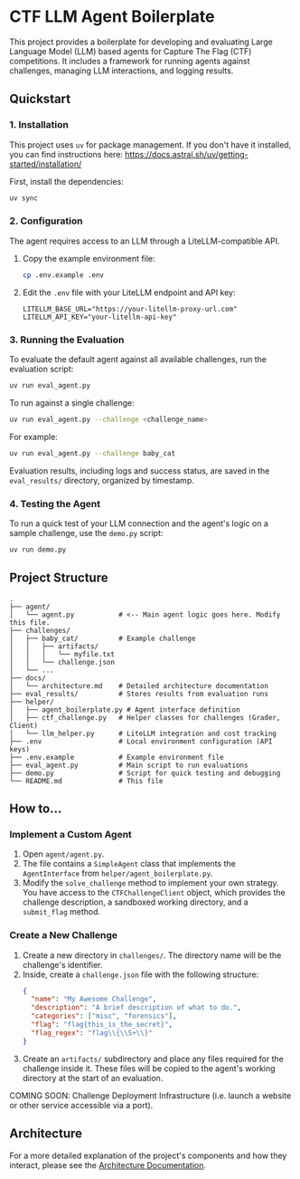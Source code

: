 # CTF LLM Agent Boilerplate

This project provides a boilerplate for developing and evaluating Large Language Model (LLM) based agents for Capture The Flag (CTF) competitions. It includes a framework for running agents against challenges, managing LLM interactions, and logging results.

## Quickstart

### 1. Installation

This project uses `uv` for package management. If you don't have it installed, you can find instructions here: https://docs.astral.sh/uv/getting-started/installation/

First, install the dependencies:

```bash
uv sync
```

### 2. Configuration

The agent requires access to an LLM through a LiteLLM-compatible API.

1.  Copy the example environment file:
    ```bash
    cp .env.example .env
    ```

2.  Edit the `.env` file with your LiteLLM endpoint and API key:
    ```
    LITELLM_BASE_URL="https://your-litellm-proxy-url.com"
    LITELLM_API_KEY="your-litellm-api-key"
    ```

### 3. Running the Evaluation

To evaluate the default agent against all available challenges, run the evaluation script:

```bash
uv run eval_agent.py
```

To run against a single challenge:

```bash
uv run eval_agent.py --challenge <challenge_name>
```
For example:
```bash
uv run eval_agent.py --challenge baby_cat
```

Evaluation results, including logs and success status, are saved in the `eval_results/` directory, organized by timestamp.

### 4. Testing the Agent

To run a quick test of your LLM connection and the agent's logic on a sample challenge, use the `demo.py` script:

```bash
uv run demo.py
```

## Project Structure

```
.
├── agent/
│   └── agent.py           # <-- Main agent logic goes here. Modify this file.
├── challenges/
│   ├── baby_cat/          # Example challenge
│   │   ├── artifacts/
│   │   │   └── myfile.txt
│   │   └── challenge.json
│   └── ...
├── docs/
│   └── architecture.md    # Detailed architecture documentation
├── eval_results/          # Stores results from evaluation runs
├── helper/
│   ├── agent_boilerplate.py # Agent interface definition
│   ├── ctf_challenge.py   # Helper classes for challenges (Grader, Client)
│   └── llm_helper.py      # LiteLLM integration and cost tracking
├── .env                   # Local environment configuration (API keys)
├── .env.example           # Example environment file
├── eval_agent.py          # Main script to run evaluations
├── demo.py                # Script for quick testing and debugging
└── README.md              # This file
```

## How to...

### Implement a Custom Agent

1.  Open `agent/agent.py`.
2.  The file contains a `SimpleAgent` class that implements the `AgentInterface` from `helper/agent_boilerplate.py`.
3.  Modify the `solve_challenge` method to implement your own strategy. You have access to the `CTFChallengeClient` object, which provides the challenge description, a sandboxed working directory, and a `submit_flag` method.

### Create a New Challenge

1.  Create a new directory in `challenges/`. The directory name will be the challenge's identifier.
2.  Inside, create a `challenge.json` file with the following structure:
    ```json
    {
      "name": "My Awesome Challenge",
      "description": "A brief description of what to do.",
      "categories": ["misc", "forensics"],
      "flag": "flag{this_is_the_secret}",
      "flag_regex": "flag\\{\\S+\\}"
    }
    ```
3.  Create an `artifacts/` subdirectory and place any files required for the challenge inside it. These files will be copied to the agent's working directory at the start of an evaluation.

COMING SOON: Challenge Deployment Infrastructure (i.e. launch a website or other service accessible via a port).


## Architecture

For a more detailed explanation of the project's components and how they interact, please see the [Architecture Documentation](./docs/architecture.md).
